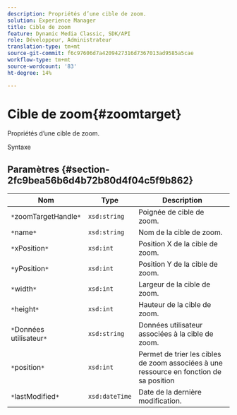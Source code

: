 ```yaml
---
description: Propriétés d’une cible de zoom.
solution: Experience Manager
title: Cible de zoom
feature: Dynamic Media Classic, SDK/API
role: Développeur, Administrateur
translation-type: tm+mt
source-git-commit: f6c97606d7a4209427316d7367013ad9585a5cae
workflow-type: tm+mt
source-wordcount: '83'
ht-degree: 14%

---
```



# Cible de zoom{#zoomtarget}

Propriétés d’une cible de zoom.

Syntaxe

## Paramètres {#section-2fc9bea56b6d4b72b80d4f04c5f9b862}

| Nom | Type | Description |
|---|---|---|
| `*`zoomTargetHandle`*` | `xsd:string` | Poignée de cible de zoom. |
| `*`name`*` | `xsd:string` | Nom de la cible de zoom. |
| `*`xPosition`*` | `xsd:int` | Position X de la cible de zoom. |
| `*`yPosition`*` | `xsd:int` | Position Y de la cible de zoom. |
| `*`width`*` | `xsd:int` | Largeur de la cible de zoom. |
| `*`height`*` | `xsd:int` | Hauteur de la cible de zoom. |
| `*`Données utilisateur`*` | `xsd:string` | Données utilisateur associées à la cible de zoom. |
| `*`position`*` | `xsd:int` | Permet de trier les cibles de zoom associées à une ressource en fonction de sa position |
| `*`lastModified`*` | `xsd:dateTime` | Date de la dernière modification. |

